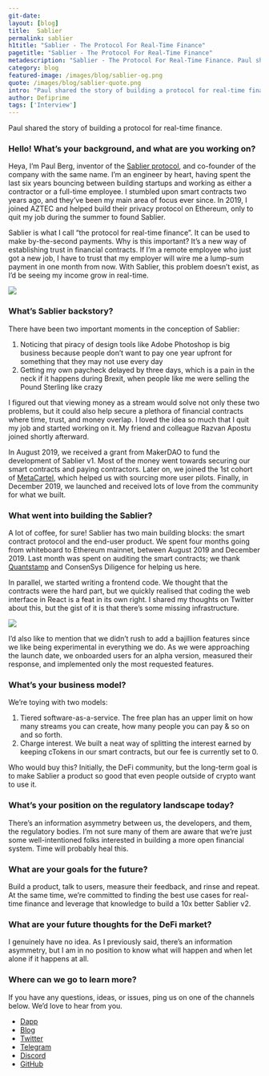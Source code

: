 ```yaml
---
git-date:
layout: [blog]
title:  Sablier
permalink: sablier
h1title: "Sablier - The Protocol For Real-Time Finance"
pagetitle: "Sablier - The Protocol For Real-Time Finance"
metadescription: "Sablier - The Protocol For Real-Time Finance. Paul shared the story of building a protocol for real-time finance."
category: blog
featured-image: /images/blog/sablier-og.png
quote: /images/blog/sablier-quote.png
intro: "Paul shared the story of building a protocol for real-time finance"
author: Defiprime
tags: ['Interview']
---
```

Paul shared the story of building a protocol for real-time finance.

### Hello! What’s your background, and what are you working on?

Heya, I’m Paul Berg, inventor of the [Sablier protocol](https://www.sablier.finance/), and co-founder of the company with the same name. I’m an engineer by heart, having spent the last six years bouncing between building startups and working as either a contractor or a full-time employee. I stumbled upon smart contracts two years ago, and they’ve been my main area of focus ever since. In 2019, I joined AZTEC and helped build their privacy protocol on Ethereum, only to quit my job during the summer to found Sablier.

Sablier is what I call “the protocol for real-time finance”. It can be used to make by-the-second payments. Why is this important? It’s a new way of establishing trust in financial contracts. If I’m a remote employee who just got a new job, I have to trust that my employer will wire me a lump-sum payment in one month from now. With Sablier, this problem doesn’t exist, as I’d be seeing my income grow in real-time.

![](/images/blog/sablier1.jpeg)

### What’s Sablier backstory?

There have been two important moments in the conception of Sablier:

1. Noticing that piracy of design tools like Adobe Photoshop is big business because people don’t want to pay one year upfront for something that they may not use every day
2. Getting my own paycheck delayed by three days, which is a pain in the neck if it happens during Brexit, when people like me were selling the Pound Sterling like crazy

I figured out that viewing money as a stream would solve not only these two problems, but it could also help secure a plethora of financial contracts where time, trust, and money overlap. I loved the idea so much that I quit my job and started working on it. My friend and colleague Razvan Apostu joined shortly afterward.

In August 2019, we received a grant from MakerDAO to fund the development of Sablier v1. Most of the money went towards securing our smart contracts and paying contractors. Later on, we joined the 1st cohort of [MetaCartel](https://www.metacartel.org/), which helped us with sourcing more user pilots. Finally, in December 2019, we launched and received lots of love from the community for what we built.

### What went into building the Sablier?

A lot of coffee, for sure! Sablier has two main building blocks: the smart contract protocol and the end-user product. We spent four months going from whiteboard to Ethereum mainnet, between August 2019 and December 2019. Last month was spent on auditing the smart contracts; we thank [Quantstamp](https://certificate.quantstamp.com/view/sablier) and ConsenSys Diligence for helping us here.

In parallel, we started writing a frontend code. We thought that the contracts were the hard part, but we quickly realised that coding the web interface in React is a feat in its own right. I shared my thoughts on Twitter about this, but the gist of it is that there’s some missing infrastructure.

![](/images/blog/sablier2.jpeg)

I’d also like to mention that we didn’t rush to add a bajillion features since we like being experimental in everything we do. As we were approaching the launch date, we onboarded users for an alpha version, measured their response, and implemented only the most requested features.

### What’s your business model?

We’re toying with two models:

1. Tiered software-as-a-service. The free plan has an upper limit on how many streams you can create, how many people you can pay & so on and so forth.
2. Charge interest. We built a neat way of splitting the interest earned by keeping cTokens in our smart contracts, but our fee is currently set to 0.

Who would buy this? Initially, the DeFi community, but the long-term goal is to make Sablier a product so good that even people outside of crypto want to use it.

### What’s your position on the regulatory landscape today?

There’s an information asymmetry between us, the developers, and them, the regulatory bodies. I’m not sure many of them are aware that we’re just some well-intentioned folks interested in building a more open financial system. Time will probably heal this.

### What are your goals for the future?

Build a product, talk to users, measure their feedback, and rinse and repeat. At the same time, we’re committed to finding the best use cases for real-time finance and leverage that knowledge to build a 10x better Sablier v2.

### What are your future thoughts for the DeFi market?

I genuinely have no idea. As I previously said, there’s an information asymmetry, but I am in no position to know what will happen and when let alone if it happens at all.

### Where can we go to learn more?

If you have any questions, ideas, or issues, ping us on one of the channels below. We’d love to hear from you.

- [Dapp](https://pay.sablier.finance)
- [Blog](https://medium.com/sablier)
- [Twitter](https://twitter.com/sablierhq)
- [Telegram](https://t.me/sablier)
- [Discord](https://discord.gg/bsS8T47)
- [GitHub](https://github.com/sablierhq/sablier)
